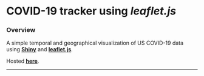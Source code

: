 

# COVID-19 tracker using ***leaflet.js***


### Overview

A simple temporal and geographical visualization of US COVID-19 data using <a href="https://shiny.rstudio.com/" target="_blank">**Shiny**</a> and <a href="https://leafletjs.com/" target="_blank">**leaflet.js**</a>. 

Hosted <a href="https://edwardpeyton.shinyapps.io/covid/" target="_blank"><ins>**here**</ins></a>.


------------------------------------------------------------------------
